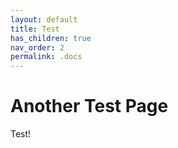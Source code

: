 ```yaml
---
layout: default
title: Test
has_children: true
nav_order: 2
permalink: .docs
---
```

# Another Test Page
Test!
